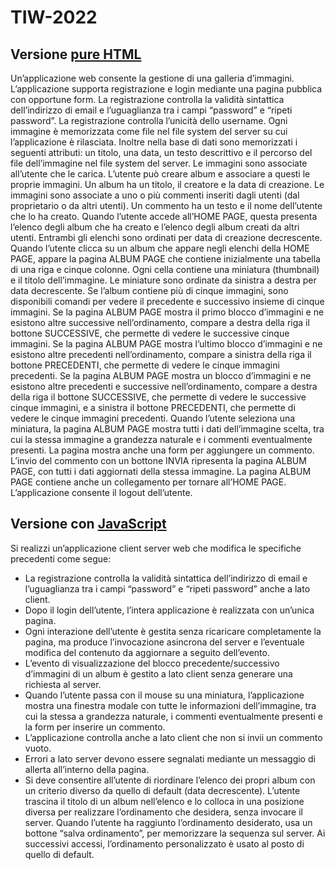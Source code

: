 # TIW-2022
## Versione <u>pure HTML</u>
Un’applicazione web consente la gestione di una galleria d’immagini. L’applicazione supporta registrazione e login mediante una pagina pubblica con opportune form. La registrazione controlla la validità sintattica dell’indirizzo di email e l’uguaglianza tra i campi “password” e “ripeti password”. La registrazione controlla l’unicità dello username. Ogni immagine è memorizzata come file nel file system del server su cui l’applicazione è rilasciata. Inoltre nella base di dati sono memorizzati i seguenti attributi: un titolo, una data, un testo descrittivo e il percorso del file dell’immagine nel file system del server. Le immagini sono associate all’utente che le carica. L’utente può creare album e associare a questi le proprie immagini. Un album ha un titolo, il creatore e la data di creazione. Le immagini sono associate a uno o più commenti inseriti dagli utenti (dal proprietario o da altri utenti). Un commento ha un testo e il nome dell’utente che lo ha creato. Quando l’utente accede all’HOME PAGE, questa presenta l’elenco degli album che ha creato e l’elenco degli album creati da altri utenti. Entrambi gli elenchi sono ordinati per data di creazione decrescente. Quando l’utente clicca su un album che appare negli elenchi della HOME PAGE, appare la pagina ALBUM PAGE che contiene inizialmente una tabella di una riga e cinque colonne. Ogni cella contiene una miniatura (thumbnail) e il titolo dell’immagine. Le miniature sono ordinate da sinistra a destra per data decrescente. Se l’album contiene più di cinque immagini, sono disponibili comandi per vedere il precedente e successivo insieme di cinque immagini. Se la pagina ALBUM PAGE mostra il primo blocco d’immagini e ne esistono altre successive nell’ordinamento, compare a destra della riga il bottone SUCCESSIVE, che permette di vedere le successive cinque immagini. Se la pagina ALBUM PAGE mostra l’ultimo blocco d’immagini e ne esistono altre precedenti nell’ordinamento, compare a sinistra della riga il bottone PRECEDENTI, che permette di vedere le cinque immagini precedenti. Se la pagina ALBUM PAGE mostra un blocco d’immagini e ne esistono altre precedenti e successive nell’ordinamento, compare a destra della riga il bottone SUCCESSIVE, che permette di vedere le successive cinque immagini, e a sinistra il bottone PRECEDENTI, che permette di vedere le cinque immagini precedenti. Quando l’utente seleziona una miniatura, la pagina ALBUM PAGE mostra tutti i dati dell’immagine scelta, tra cui la stessa immagine a grandezza naturale e i commenti eventualmente presenti. La pagina mostra anche una form per aggiungere un commento. L’invio del commento con un bottone INVIA ripresenta la pagina ALBUM PAGE, con tutti i dati aggiornati della stessa immagine. La pagina ALBUM PAGE contiene anche un collegamento per tornare all’HOME PAGE. L’applicazione consente il logout dell’utente.

## Versione con <u>JavaScript</u>
Si realizzi un’applicazione client server web che modifica le specifiche precedenti come segue:
* La registrazione controlla la validità sintattica dell’indirizzo di email e l’uguaglianza tra i campi “password” e “ripeti password” anche a lato client.
* Dopo il login dell’utente, l’intera applicazione è realizzata con un’unica pagina.
* Ogni interazione dell’utente è gestita senza ricaricare completamente la pagina, ma produce l’invocazione asincrona del server e l’eventuale modifica del contenuto da aggiornare a seguito dell’evento.
* L’evento di visualizzazione del blocco precedente/successivo d’immagini di un album è gestito a lato client senza generare una richiesta al server.
* Quando l’utente passa con il mouse su una miniatura, l’applicazione mostra una finestra modale con tutte le informazioni dell’immagine, tra cui la stessa a grandezza naturale, i commenti eventualmente presenti e la form per inserire un commento.
* L’applicazione controlla anche a lato client che non si invii un commento vuoto.
* Errori a lato server devono essere segnalati mediante un messaggio di allerta all’interno della pagina.
* Si deve consentire all’utente di riordinare l’elenco dei propri album con un criterio
diverso da quello di default (data decrescente). L’utente trascina il titolo di un album nell’elenco e lo colloca in una posizione diversa per realizzare l’ordinamento che desidera, senza invocare il server. Quando l’utente ha raggiunto l’ordinamento desiderato, usa un bottone “salva ordinamento”, per memorizzare la sequenza sul server. Ai successivi accessi, l’ordinamento personalizzato è usato al posto di quello di default.
